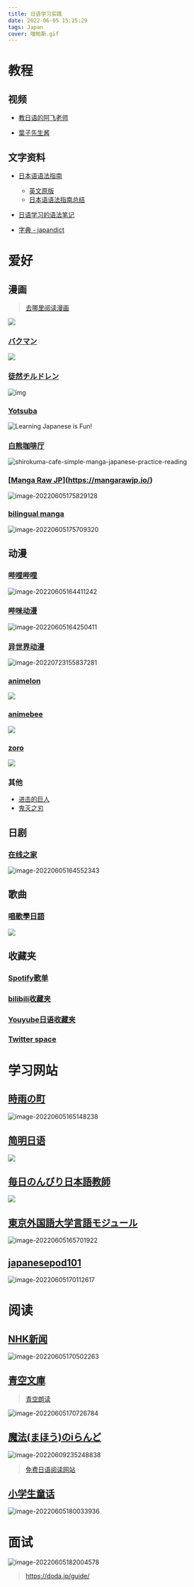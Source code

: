 ```yaml
---
title: 日语学习实践 
date: 2022-06-05 15:25:29
tags: Japan 
cover: 喵帕斯.gif
---
```


# 教程

## 视频

-  [教日语的阿飞老师](https://www.bilibili.com/video/BV1Bp4y1D747)

- [葉子先生酱](https://www.bilibili.com/video/BV1es41127PE)

## 文字资料

- [日本语语法指南](https://res.wokanxing.info/jpgramma/)
  - [英文原版](http://guidetojapanese.org/learn/grammar) 
  - [日本语语法指南总结](https://tenri.duckdns.org/posts/cbe2e0fe7279)

- [日语学习的语法笔记](https://github.com/xinwu-yang/nippon)

- [字典 - japandict](https://www.japandict.com)

# 爱好

## 漫画

> [去哪里阅读漫画](https://www.geekymatters.com/read-raw-manga/#What_Is_Raw_Manga)

![](resource/8c7f7217.png)

### [バクマン](https://shonenjumpplus.com/episode/10833519556325021897)

![](resource/98151589.png)

### [徒然チルドレン](http://tsuredurechildren.com/%E3%83%9E%E3%83%B3%E3%82%AC/)

![img](resource/top00.jpg)

### [Yotsuba](https://bilingualmanga.net/manga/635d545a6d960eb0ac756b0e?lang=jp)

![Learning Japanese is Fun!](resource/32a1d6_95bd1ff7988d2dd9a91f4615779ff82f.jpg)

### [白熊咖啡厅](https://bilingualmanga.net/manga/635d545a6d960eb0ac756b0c?lang=jp)

![shirokuma-cafe-simple-manga-japanese-practice-reading](resource/3349-beginner-japanese-reading-practice-book-15.jpg)

###  [[Manga Raw JP](https://mangarawjp.io/)](https://mangarawjp.io/)

![image-20220605175829128](resource/image-20220605175829128.png)

### [bilingual manga](https://bilingualmanga.net/)

![image-20220605175709320](resource/image-20220605175709320.png)

## 动漫

### [哔哩哔哩](https://www.bilibili.com/anime/)

![image-20220605164411242](resource/image-20220605164411242.png)

### [哔咪动漫](https://www.bimiacg4.net/)

![image-20220605164250411](resource/image-20220605164250411.png)

### [异世界动漫](https://www.gqdm.net/)

![image-20220723155837281](resource/image-20220723155837281.png)

### [animelon](https://animelon.com/)

![](resource/945a473e.png)

### [animebee](https://animebee.cc/)

![](resource/9c4d92a3.png)

### [zoro](https://zoro.to/)

![](resource/019fca58.png)

### 其他

- [进击的巨人](https://aotonline.co/)
- [鬼灭之刃](https://dslayeronline.com/)

## 日剧

### [在线之家](https://zxzj.vip/)

![image-20220605164552343](resource/image-20220605164552343.png)

## 歌曲

### [唱歌學日語](https://www.jpmarumaru.com/tw/JPSongList.asp)

![](resource/eb551010.png)

## 收藏夹

### [Spotify歌单](https://open.spotify.com/playlist/7h6fxDLiigEaL4sdo5ZCik?si=39207de4ba1a450f)

### [bilibili收藏夹](https://space.bilibili.com/8135027/favlist?fid=1549209627)

### [Youyube日语收藏夹](https://youtube.com/playlist?list=PLrMXu4RLWj8WHExaeRbgF-6BX7INPnxwg)

### [Twitter space](https://spaces.bz/)

# 学习网站

## [時雨の町](https://www.sigure.tw/)

![image-20220605165148238](resource/image-20220605165148238.png)

## [简明日语](https://www.nhk.or.jp/lesson/zh/)

![](resource/5e6554a3.png)

## [毎日のんびり日本語教師](https://nihongonosensei.net/)

![](resource/a251f9b7.png)

## [東京外国語大学言語モジュール](http://www.coelang.tufs.ac.jp/mt/ja/gmod/)

![image-20220605165701922](resource/image-20220605165701922.png)

## [japanesepod101](https://www.japanesepod101.com/)

![image-20220605170112617](resource/image-20220605170112617.png)

# 阅读

## [NHK新闻](https://www3.nhk.or.jp/news/easy/)

![image-20220605170502263](resource/image-20220605170502263.png)

## [青空文庫](https://www.aozora.gr.jp/)

> [青空朗读](https://aozoraroudoku.jp/kensaku/kensaku-02.html)

![image-20220605170726784](resource/image-20220605170726784.png)

## [魔法(まほう)のiらんど](https://maho.jp/) 

![image-20220609235248838](resource/image-20220609235248838.png)

> [免费日语阅读网站](https://teamjapanese.com/free-websites-japanese-reading-practice-every-level/)

## [小学生童话](http://www.hukumusume.com/douwa/0_6/0nen.html)

![image-20220605180033936](resource/image-20220605180033936.png)

# 面试

![image-20220605182004578](resource/image-20220605182004578.png)

> https://doda.jp/guide/
